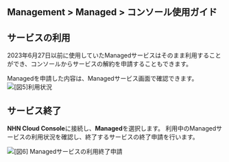 ## Management > Managed > コンソール使用ガイド

## サービスの利用
2023年6月27日以前に使用していたManagedサービスはそのまま利用することができ、コンソールからサービスの解約を申請することもできます。

Managedを申請した内容は、Managedサービス画面で確認できます。 
![[図5]利用状況](http://static.toastoven.net/prod_managed/managed_5.jpg)

## サービス終了 
**NHN Cloud Console**に接続し、**Managed**を選択します。
利用中のManagedサービスの利用状況を確認し、終了するサービスの終了申請を行います。

![[図6] Managedサービスの利用終了申請](http://static.toastoven.net/prod_managed/managed_6.jpg)
